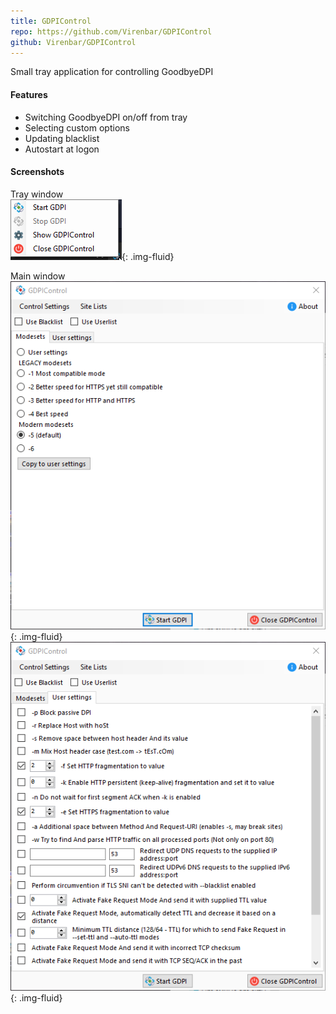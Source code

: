 ```yaml
---
title: GDPIControl
repo: https://github.com/Virenbar/GDPIControl
github: Virenbar/GDPIControl
---
```

Small tray application for controlling GoodbyeDPI

#### Features

- Switching GoodbyeDPI on/off from tray
- Selecting custom options
- Updating blacklist
- Autostart at logon

#### Screenshots

Tray window  
![tray](/assets/images/gdpicontrol/tray.png){: .img-fluid}

Main window  
![modesets](/assets/images/gdpicontrol/modesets.png){: .img-fluid}
![custom](/assets/images/gdpicontrol/custom.png){: .img-fluid}
